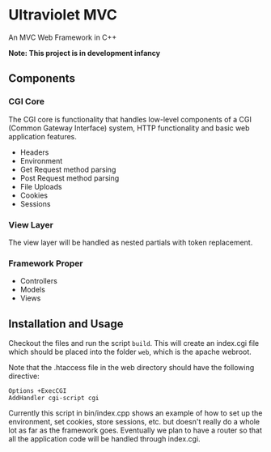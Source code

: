 # Ultraviolet MVC

An MVC Web Framework in C++

**Note: This project is in development infancy**

## Components
### CGI Core

The CGI core is functionality that handles low-level components of a CGI (Common Gateway Interface) system, HTTP functionality and basic web application features.
  * Headers
  * Environment
  * Get Request method parsing
  * Post Request method parsing
  * File Uploads
  * Cookies
  * Sessions

### View Layer
The view layer will be handled as nested partials with token replacement.

### Framework Proper

  * Controllers
  * Models
  * Views

## Installation and Usage

Checkout the files and run the script `build`. This will create an index.cgi file which should be placed into the folder `web`, which is the apache webroot.

Note that the .htaccess file in the web directory should have the following directive:
```
Options +ExecCGI
AddHandler cgi-script cgi
```

Currently this script in bin/index.cpp shows an example of how to set up the environment, set cookies, store sessions, etc. but doesn't really do a whole lot as far as the framework goes. Eventually we plan to have a router so that all the application code will be handled through index.cgi.
